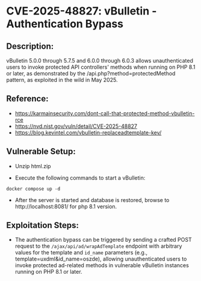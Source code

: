# CVE-2025-48827: vBulletin - Authentication Bypass

## Description:
vBulletin 5.0.0 through 5.7.5 and 6.0.0 through 6.0.3 allows unauthenticated users to invoke protected API controllers' methods when running on PHP 8.1 or later, as demonstrated by the /api.php?method=protectedMethod pattern, as exploited in the wild in May 2025.

## Reference:
- https://karmainsecurity.com/dont-call-that-protected-method-vbulletin-rce
- https://nvd.nist.gov/vuln/detail/CVE-2025-48827
- https://blog.kevintel.com/vbulletin-replaceadtemplate-kev/

## Vulnerable Setup:

- Unzip html.zip 

- Execute the following commands to start a vBulletin:

```
docker compose up -d
```

- After the server is started and database is restored, browse to http://localhost:8081/ for php 8.1 version.


## Exploitation Steps:

- The authentication bypass can be triggered by sending a crafted POST request to the `/ajax/api/ad/wrapAdTemplate` endpoint with arbitrary values for the template and `id_name` parameters (e.g., template=uxdml&id_name=oszde), allowing unauthenticated users to invoke protected ad-related methods in vulnerable vBulletin instances running on PHP 8.1 or later.

